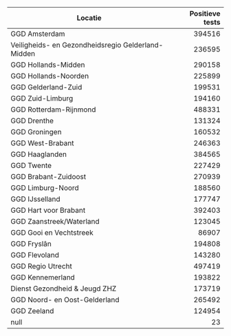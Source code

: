 | Locatie | Positieve tests |
|---------|----------------:|
| GGD Amsterdam                            | 394516 |
| Veiligheids- en Gezondheidsregio Gelderland-Midden | 236595 |
| GGD Hollands-Midden                      | 290158 |
| GGD Hollands-Noorden                     | 225899 |
| GGD Gelderland-Zuid                      | 199531 |
| GGD Zuid-Limburg                         | 194160 |
| GGD Rotterdam-Rijnmond                   | 488331 |
| GGD Drenthe                              | 131324 |
| GGD Groningen                            | 160532 |
| GGD West-Brabant                         | 246363 |
| GGD Haaglanden                           | 384565 |
| GGD Twente                               | 227429 |
| GGD Brabant-Zuidoost                     | 270939 |
| GGD Limburg-Noord                        | 188560 |
| GGD IJsselland                           | 177747 |
| GGD Hart voor Brabant                    | 392403 |
| GGD Zaanstreek/Waterland                 | 123045 |
| GGD Gooi en Vechtstreek                  | 86907 |
| GGD Fryslân                              | 194808 |
| GGD Flevoland                            | 143280 |
| GGD Regio Utrecht                        | 497419 |
| GGD Kennemerland                         | 193822 |
| Dienst Gezondheid & Jeugd ZHZ            | 173719 |
| GGD Noord- en Oost-Gelderland            | 265492 |
| GGD Zeeland                              | 124954 |
| null                                     |    23 |
